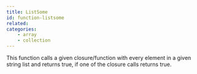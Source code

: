 ```yaml
---
title: ListSome
id: function-listsome
related:
categories:
    - array
    - collection
---
```


This function calls a given closure/function with every element in a given string list and returns true, if one of the closure calls returns true.
